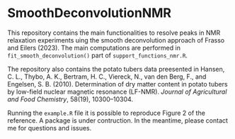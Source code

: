 # SmoothDeconvolutionNMR
This repository contains the main functionalities to resolve peaks in NMR relaxation experiments uing the smooth deconvolution approach of Frasso and Eilers (2023).
The main computations are performed in `fit_smooth_deconvolution()` part of `support_functions_nmr.R`.

The repository also contains the potato tubers data preesented in Hansen, C. L., Thybo, A. K., Bertram, H. C., Viereck, N., van den Berg, F., and Engelsen, S. B. (2010). 
Determination of dry matter content in potato tubers by low-field nuclear magnetic resonance (LF-NMR). _Journal of Agricultural and Food Chemistry_, 58(19), 10300–10304.

Running the `example.R` file it is possible to reproduce Figure 2 of the reference.
A package is under contruction. In the meantime, please contact me for questions and issues.
